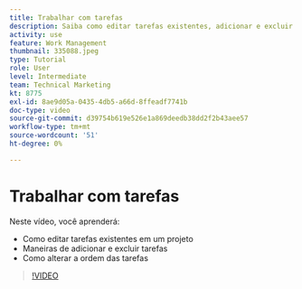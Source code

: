 ```yaml
---
title: Trabalhar com tarefas
description: Saiba como editar tarefas existentes, adicionar e excluir tarefas e alterar a ordem das tarefas em um projeto no [!DNL  Workfront].
activity: use
feature: Work Management
thumbnail: 335088.jpeg
type: Tutorial
role: User
level: Intermediate
team: Technical Marketing
kt: 8775
exl-id: 8ae9d05a-0435-4db5-a66d-8ffeadf7741b
doc-type: video
source-git-commit: d39754b619e526e1a869deedb38dd2f2b43aee57
workflow-type: tm+mt
source-wordcount: '51'
ht-degree: 0%

---
```


# Trabalhar com tarefas

Neste vídeo, você aprenderá:

* Como editar tarefas existentes em um projeto
* Maneiras de adicionar e excluir tarefas
* Como alterar a ordem das tarefas

>[!VIDEO](https://video.tv.adobe.com/v/335088/?quality=12)
